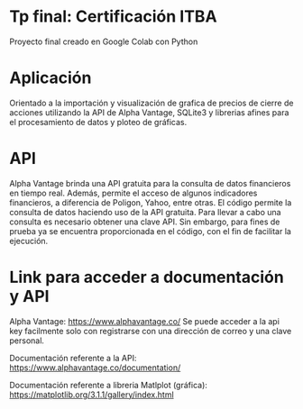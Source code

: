 # Tp final: Certificación ITBA

Proyecto final creado en Google Colab con Python

# Aplicación
Orientado a la importación y visualización de grafica de precios de cierre de acciones utilizando la API de Alpha Vantage, SQLite3 y librerias afines para el procesamiento de datos y ploteo de gráficas.

# API 
Alpha Vantage brinda una API gratuita para la consulta de datos financieros en tiempo real. Además, permite el acceso de algunos indicadores financieros, a diferencia de Poligon, Yahoo, entre otras. El código permite la consulta de datos haciendo uso de la API gratuita. 
Para llevar a cabo una consulta es necesario obtener una clave API. Sin embargo, para fines de prueba ya se encuentra proporcionada en el código, con el fin de facilitar la ejecución.

# Link para acceder a documentación y API
Alpha Vantage: https://www.alphavantage.co/
  Se puede acceder a la api key facilmente solo con registrarse con una dirección de correo y una clave personal.

Documentación referente a la API: https://www.alphavantage.co/documentation/

Documentación referente a libreria Matlplot (gráfica): https://matplotlib.org/3.1.1/gallery/index.html
  
